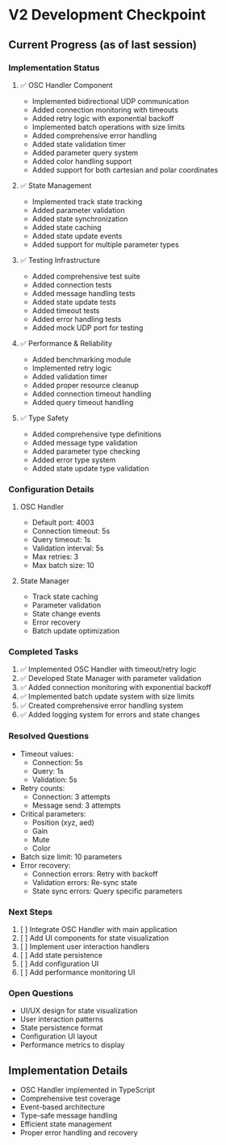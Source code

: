 # V2 Development Checkpoint

## Current Progress (as of last session)

### Implementation Status
1. ✅ OSC Handler Component
   - Implemented bidirectional UDP communication
   - Added connection monitoring with timeouts
   - Added retry logic with exponential backoff
   - Implemented batch operations with size limits
   - Added comprehensive error handling
   - Added state validation timer
   - Added parameter query system
   - Added color handling support
   - Added support for both cartesian and polar coordinates

2. ✅ State Management
   - Implemented track state tracking
   - Added parameter validation
   - Added state synchronization
   - Added state caching
   - Added state update events
   - Added support for multiple parameter types

3. ✅ Testing Infrastructure
   - Added comprehensive test suite
   - Added connection tests
   - Added message handling tests
   - Added state update tests
   - Added timeout tests
   - Added error handling tests
   - Added mock UDP port for testing

4. ✅ Performance & Reliability
   - Added benchmarking module
   - Implemented retry logic
   - Added validation timer
   - Added proper resource cleanup
   - Added connection timeout handling
   - Added query timeout handling

5. ✅ Type Safety
   - Added comprehensive type definitions
   - Added message type validation
   - Added parameter type checking
   - Added error type system
   - Added state update type validation

### Configuration Details
1. OSC Handler
   - Default port: 4003
   - Connection timeout: 5s
   - Query timeout: 1s
   - Validation interval: 5s
   - Max retries: 3
   - Max batch size: 10

2. State Manager
   - Track state caching
   - Parameter validation
   - State change events
   - Error recovery
   - Batch update optimization

### Completed Tasks
1. ✅ Implemented OSC Handler with timeout/retry logic
2. ✅ Developed State Manager with parameter validation
3. ✅ Added connection monitoring with exponential backoff
4. ✅ Implemented batch update system with size limits
5. ✅ Created comprehensive error handling system
6. ✅ Added logging system for errors and state changes

### Resolved Questions
- Timeout values:
  - Connection: 5s
  - Query: 1s
  - Validation: 5s
- Retry counts:
  - Connection: 3 attempts
  - Message send: 3 attempts
- Critical parameters:
  - Position (xyz, aed)
  - Gain
  - Mute
  - Color
- Batch size limit: 10 parameters
- Error recovery:
  - Connection errors: Retry with backoff
  - Validation errors: Re-sync state
  - State sync errors: Query specific parameters

### Next Steps
1. [ ] Integrate OSC Handler with main application
2. [ ] Add UI components for state visualization
3. [ ] Implement user interaction handlers
4. [ ] Add state persistence
5. [ ] Add configuration UI
6. [ ] Add performance monitoring UI

### Open Questions
- UI/UX design for state visualization
- User interaction patterns
- State persistence format
- Configuration UI layout
- Performance metrics to display

## Implementation Details
- OSC Handler implemented in TypeScript
- Comprehensive test coverage
- Event-based architecture
- Type-safe message handling
- Efficient state management
- Proper error handling and recovery
